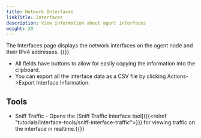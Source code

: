 ```yaml
---
title: Network Interfaces
linkTitle: Interfaces
description: View information about agent interfaces
weight: 20
---
```


The Interfaces page displays the network interfaces on the agent node and their IPv4 addresses. 
 {{<tgimg src="agent-interface.png" width="90%" caption="Agent Interfaces">}}
- All fields have buttons to allow for easily copying the information into the clipboard. 
- You can export all the interface data as a CSV file by clicking Actions->Export Interface Information.

## Tools

- Sniff Traffic - Opens the [Sniff Traffic Interface tool]({{<relref "tutorials/interface-tools/sniff-interface-traffic">}}) for viewing traffic on the interface in realtime.{{<tgimg src="agent-int-sniff-button.png" width="40%">}}

 